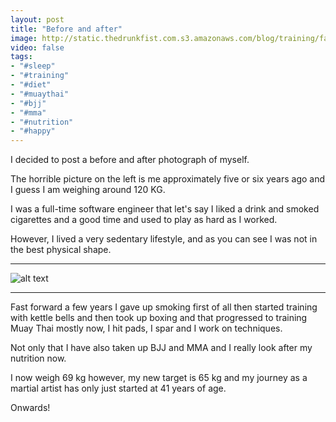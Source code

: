 ```yaml
---
layout: post
title: "Before and after"
image: http://static.thedrunkfist.com.s3.amazonaws.com/blog/training/fatlad-to-now_1.jpg
video: false
tags:
- "#sleep"
- "#training"
- "#diet"
- "#muaythai"
- "#bjj"
- "#mma"
- "#nutrition"
- "#happy"
---
```

I decided to post a before and after photograph of myself.

The horrible picture on the left is me approximately five or six years ago and I guess I am weighing around 120 KG. 

I was a full-time software engineer that let's say I liked a drink and smoked cigarettes and a good time and used to play as hard as I worked. 

However, I lived a very sedentary lifestyle, and as you can see I was not in the best physical shape.

---

![alt text](http://static.thedrunkfist.com.s3.amazonaws.com/blog/training/fatlad-to-now_1.jpg "before and after")

---

Fast forward a few years I gave up smoking first of all then started training with kettle bells and then took up boxing and that  progressed to training Muay Thai mostly now, I hit pads, I spar and I work on techniques. 

Not only that I have also taken up BJJ and MMA and I really look after my nutrition now. 

I now weigh 69 kg however, my new target is 65 kg and my journey as a martial artist has only just started at 41 years of age. 

Onwards! 

